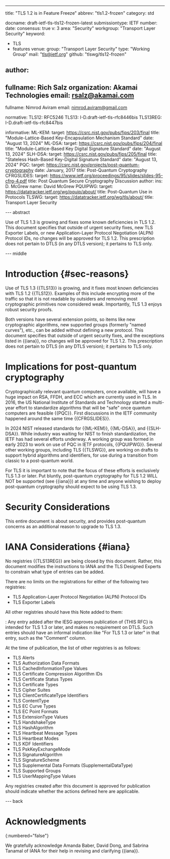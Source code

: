 ---
title: "TLS 1.2 is in Feature Freeze"
abbrev: "tls1.2-frozen"
category: std

docname: draft-ietf-tls-tls12-frozen-latest
submissiontype: IETF
number:
date:
consensus: true
v: 3
area: "Security"
workgroup: "Transport Layer Security"
keyword:
 - TLS
 - features
venue:
  group: "Transport Layer Security"
  type: "Working Group"
  mail: "tls@ietf.org"
  github: "tlswg/tls12-frozen"

author:
-
  fullname: Rich Salz
  organization: Akamai Technologies
  email: rsalz@akamai.com
-
  fullname: Nimrod Aviram
  email: nimrod.aviram@gmail.com

normative:
  TLS12: RFC5246
  TLS13: I-D.draft-ietf-tls-rfc8446bis
  TLS13REG: I-D.draft-ietf-tls-rfc8447bis

informative:
  ML-KEM:
    target: https://csrc.nist.gov/pubs/fips/203/final
    title: "Module-Lattice-Based Key-Encapsulation Mechanism Standard"
    date: "August 13, 2024"
  ML-DSA:
    target: https://csrc.nist.gov/pubs/fips/204/final
    title: "Module-Lattice-Based Key Digital Signature Standard"
    date: "August 13, 2024"
  SLH-DSA:
    target: https://csrc.nist.gov/pubs/fips/205/final
    title: "Stateless Hash-Based Key-Digital Signature Standard"
    date: "August 13, 2024"
  PQC:
    target: https://csrc.nist.gov/projects/post-quantum-cryptography
    date: January, 2017
    title: Post-Quantum Cryptography
  CFRGSLIDES:
    target: https://www.ietf.org/proceedings/95/slides/slides-95-cfrg-4.pdf
    title: Post Quantum Secure Cryptography Discussion
    author:
      ins: D. McGrew
      name: David McGrew
  PQUIPWG:
    target: https://datatracker.ietf.org/wg/pquip/about/
    title: Post-Quantum Use in Protocols
  TLSWG:
    target: https://datatracker.ietf.org/wg/tls/about/
    title: Transport Layer Security

--- abstract

Use of TLS 1.3 is growing and fixes some known deficiencies in TLS 1.2.
This document specifies that outside of
urgent security fixes, new TLS Exporter Labels, or new
Application-Layer Protocol Negotiation (ALPN) Protocol IDs,
no changes will be approved for TLS 1.2.
This prescription does not pertain to DTLS (in any DTLS version); it pertains to
TLS only.

--- middle

# Introduction {#sec-reasons}

Use of TLS 1.3 {{TLS13}} is growing, and it
fixes most known deficiencies with TLS 1.2 {{TLS12}}.
Examples of this include
encrypting more of the traffic so that it is not readable by outsiders and
removing most cryptographic primitives now considered weak. Importantly, TLS
1.3 enjoys robust security proofs.

Both versions have several extension points, so items like new cryptographic
algorithms, new supported groups (formerly "named curves"),  etc., can be
added without defining a new protocol. This document specifies that outside of
urgent security fixes, and the exceptions listed in {{iana}},
no changes will be approved for TLS 1.2.
This prescription does not pertain to DTLS (in any DTLS version); it pertains to
TLS only.

# Implications for post-quantum cryptography

Cryptographically relevant quantum computers, once available, will have a
huge impact on RSA, FFDH, and ECC which are currently used in TLS.
In 2016, the US National Institute of Standards and Technology started a
multi-year effort to standardize algorithms that will be "safe"
once quantum computers are feasible {{PQC}}. First discussions in
the IETF community happened
around the same time {{CFRGSLIDES}}.

In 2024 NIST released standards for {{ML-KEM}}, {{ML-DSA}}, and {{SLH-DSA}}.
While industry was waiting for NIST to finish standardization, the
IETF has had several efforts underway.
A working group was formed in early 2023 to work on use of PQC in IETF protocols,
{{PQUIPWG}}.
Several other working groups, including TLS {{TLSWG}},
are working on
drafts to support hybrid algorithms and identifiers, for use during a
transition from classic to a post-quantum world.

For TLS it is important to note that the focus of these efforts is exclusively
TLS 1.3 or later.
Put bluntly, post-quantum cryptography for
TLS 1.2 WILL NOT be supported (see {{iana}}) at any time and anyone wishing
to deploy post-quantum cryptography should expect to be using TLS 1.3.

# Security Considerations

This entire document is about security, and provides post-quantum concerns
as an additional reason to upgrade to TLS 1.3.

# IANA Considerations {#iana}

No registries {{TLS13REG}} are being closed by this document.
Rather, this document modifies the instructions to IANA and the TLS
Designed Experts to constrain what type of entries can be added.

There are no limits on the registrations for either of
the following two registries:

- TLS Application-Layer Protocol Negotiation (ALPN) Protocol IDs
- TLS Exporter Labels

All other registries should have this Note added to them:

: Any entry added
after the IESG approves publication of {THIS RFC} is intended for TLS 1.3 or
later, and makes no requirement on DTLS.
Such entries should have an informal indication
like "For TLS 1.3 or later" in that entry, such as the
"Comment" column.

At the time of publication, the list of other registries is as follows:

- TLS Alerts
- TLS Authorization Data Formats
- TLS CachedInformationType Values
- TLS Certificate Compression Algorithm IDs
- TLS Certificate Status Types
- TLS Certificate Types
- TLS Cipher Suites
- TLS ClientCertificateType Identifiers
- TLS ContentType
- TLS EC Curve Types
- TLS EC Point Formats
- TLS ExtensionType Values
- TLS HandshakeType
- TLS HashAlgorithm
- TLS Heartbeat Message Types
- TLS Heartbeat Modes
- TLS KDF Identifiers
- TLS PskKeyExchangeMode
- TLS SignatureAlgorithm
- TLS SignatureScheme
- TLS Supplemental Data Formats (SupplementalDataType)
- TLS Supported Groups
- TLS UserMappingType Values

Any registries created after this document is approved for publication
should indicate whether the actions defined here are applicable.

--- back

# Acknowledgments
{:numbered="false"}

We gratefully acknowledge Amanda Baber, David Dong, and Sabrina Tanamal
of IANA for their help in revising and clarifying {{iana}}.
